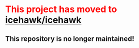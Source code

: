<h1 style="color: #ff0000;">
This project has moved to <a href="https://github.com/icehawk/icehawk">icehawk/icehawk</a>
</h1>

<h2 style="color: #ff000;">This repository is no longer maintained!</h2>

